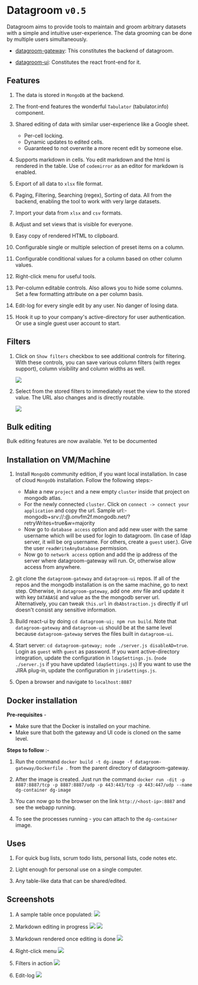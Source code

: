 # Datagroom `v0.5`

Datagroom aims to provide tools to maintain and groom arbitrary datasets with a simple and intuitive user-experience. The data grooming can be done by multiple users simultaneously. 

* [datagroom-gateway](https://github.com/h-tendy/datagroom-gateway): This constitutes the backend of datagroom. 

* [datagroom-ui](https://github.com/h-tendy/datagroom-ui): Constitutes the react front-end for it. 

## Features

1. The data is stored in `MongoDb` at the backend. 

1. The front-end features the wonderful `Tabulator` (tabulator.info) component. 

1. Shared editing of data with similar user-experience like a Google sheet. 
    * Per-cell locking.
    * Dynamic updates to edited cells. 
    * Guaranteed to not overwrite a more recent edit by someone else. 

1. Supports markdown in cells. You edit markdown and the html is rendered in the table. Use of `codemirror` as an editor for markdown is enabled. 

1. Export of all data to `xlsx` file format. 

1. Paging, Filtering, Searching (regex), Sorting of data. All from the backend, enabling the tool to work with very large datasets. 

1. Import your data from `xlsx` and `csv` formats. 

1. Adjust and set views that is visible for everyone. 

1. Easy copy of rendered HTML to clipboard. 

1. Configurable single or multiple selection of preset items on a column. 

1. Configurable conditional values for a column based on other column values. 

1. Right-click menu for useful tools. 

1. Per-column editable controls. Also allows you to hide some columns. Set a few formatting attribute on a per column basis. 

1. Edit-log for every single edit by any user. No danger of losing data. 

1. Hook it up to your company's active-directory for user authentication. Or use a single guest user account to start. 

## Filters

1. Click on `Show filters` checkbox to see additional controls for filtering. With these controls, you can save various column filters (with regex support), column visibility and column widths as well. 

    ![](img/2020-11-26-13-40-21.png)

1. Select from the stored filters to immediately reset the view to the stored value. The URL also changes and is directly routable. 

    ![](img/2020-11-26-13-41-38.png)

## Bulk editing

Bulk editing features are now available. Yet to be documented

## Installation on VM/Machine

1. Install `MongoDb` community edition, if you want local installation. In case of cloud `MongoDb` installation. Follow the following steps:-
    * Make a new `project` and a new empty `cluster` inside that project on mongodb atlas.
    * For the newly connected `cluster`. Click on `connect -> connect your application` and copy the url. Sample url:- mongodb+srv://<username>:<password>@<clusterName>.onvfm2f.mongodb.net/?retryWrites=true&w=majority
    * Now go to `database access` option and add new user with the same username which will be used for login to datagroom. (In case of ldap server, it will be org username. For others, create a `guest` user.). Give the user `readWriteAnyDatabase` permission.
    * Now go to `network access` option and add the ip address of the server where datagroom-gateway will run. Or, otherwise allow access from anywhere.

1. git clone the `datagroom-gateway` and `datagroom-ui` repos. If all of the repos and the mongodb installation is on the same machine, go to next step. Otherwise, in `datagroom-gateway`, add one .env file and update it with key `DATABASE` and value as the the mongodb server url. Alternatively, you can tweak `this.url` in `dbAbstraction.js` directly if url doesn't consist any sensitive information.

1. Build react-ui by doing `cd datagroom-ui; npm run build`. Note that `datagroom-gateway` and `datagroom-ui` should be at the same level because `datagroom-gateway` serves the files built in `datagroom-ui`. 

1. Start server: `cd datagroom-gateway; node ./server.js disableAD=true`. Login as `guest` with `guest` as password. If you want active-directory integration, update the configuration in `ldapSettings.js`. (`node ./server.js` if you have updated `ldapSettings.js`) If you want to use the JIRA plug-in, update the configuration in `jiraSettings.js`. 

1. Open a browser and navigate to `localhost:8887` 

## Docker installation

**Pre-requisites** - 
* Make sure that the Docker is installed on your machine.
* Make sure that both the gateway and UI code is cloned on the same level.

**Steps to follow** :-

1. Run the command `docker build -t dg-image -f datagroom-gateway/Dockerfile .` from the parent directory of datagroom-gateway.

1. After the image is created. Just run the command `docker run -dit -p 8887:8887/tcp -p 8887:8887/udp -p 443:443/tcp -p 443:447/udp --name dg-container dg-image`

1. You can now go to the browser on the link `http://<host-ip>:8887` and see the webapp running.

1. To see the processes running - you can attach to the `dg-container` image.


## Uses

1. For quick bug lists, scrum todo lists, personal lists, code notes etc. 

1. Light enough for personal use on a single computer. 

1. Any table-like data that can be shared/edited. 

## Screenshots

1. A sample table once populated:
![](img/2020-11-26-13-44-24.png)

1. Markdown editing in progress
![](./img/2020-09-19-16-16-44.png)
![](img/2020-11-26-09-43-23.png)

1. Markdown rendered once editing is done
![](./img/2020-09-19-16-17-42.png)

1. Right-click menu
![](img/2020-11-26-13-43-06.png)

1. Filters in action
![](./img/2020-09-19-16-28-22.png)

1. Edit-log
![](./img/2020-09-19-16-31-38.png)


